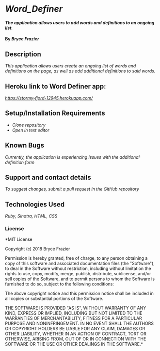 # _Word_Definer_

#### _The application allows users to add words and definitions to an ongoing list._

#### By _Bryce Frazier_

## Description

_This application allows users create an ongoing list of words and definitions on the page, as well as add additional definitions to said words._

## Heroku link to Word Definer app:

*https://stormy-fjord-12945.herokuapp.com/*

## Setup/Installation Requirements

* _Clone repository_
* _Open in text editor_

## Known Bugs

_Currently, the application is experiencing issues with the additional definition form_

## Support and contact details

_To suggest changes, submit a pull request in the GitHub repository_

## Technologies Used

_Ruby, Sinatra, HTML, CSS_

### License

*MIT License

Copyright (c) 2018 Bryce Frazier

Permission is hereby granted, free of charge, to any person obtaining a copy of this software and associated documentation files (the "Software"), to deal in the Software without restriction, including without limitation the rights to use, copy, modify, merge, publish, distribute, sublicense, and/or sell copies of the Software, and to permit persons to whom the Software is furnished to do so, subject to the following conditions:

The above copyright notice and this permission notice shall be included in all copies or substantial portions of the Software.

THE SOFTWARE IS PROVIDED "AS IS", WITHOUT WARRANTY OF ANY KIND, EXPRESS OR IMPLIED, INCLUDING BUT NOT LIMITED TO THE WARRANTIES OF MERCHANTABILITY, FITNESS FOR A PARTICULAR PURPOSE AND NONINFRINGEMENT. IN NO EVENT SHALL THE AUTHORS OR COPYRIGHT HOLDERS BE LIABLE FOR ANY CLAIM, DAMAGES OR OTHER LIABILITY, WHETHER IN AN ACTION OF CONTRACT, TORT OR OTHERWISE, ARISING FROM, OUT OF OR IN CONNECTION WITH THE SOFTWARE OR THE USE OR OTHER DEALINGS IN THE SOFTWARE.*
